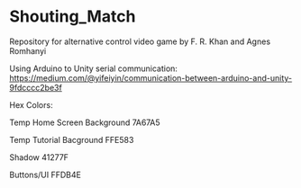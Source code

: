 # Shouting_Match
Repository for alternative control video game by F. R. Khan and Agnes Romhanyi 

Using Arduino to Unity serial communication:
https://medium.com/@yifeiyin/communication-between-arduino-and-unity-9fdcccc2be3f

Hex Colors:

Temp Home Screen Background
7A67A5

Temp Tutorial Bacground
FFE583

Shadow
41277F 

Buttons/UI
FFDB4E


